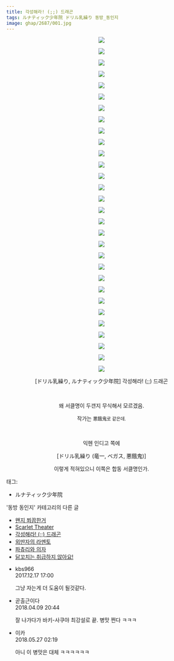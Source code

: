 ```yaml
---
title: 각성해라! (;;) 드래곤
tags: ルナティック少年院 ドリル乳繰り 동방_동인지
image: ghap/2687/001.jpg
---
```

<div class="article">
<p style="text-align: center; clear: none; float: none;"><img src="{{ site.nasurl }}/ghap/2687/001.jpg"/></p>
<p style="text-align: center; clear: none; float: none;"><img src="{{ site.nasurl }}/ghap/2687/002.jpg"/></p>
<p style="text-align: center; clear: none; float: none;"><img src="{{ site.nasurl }}/ghap/2687/003.jpg"/></p>
<p style="text-align: center; clear: none; float: none;"><img src="{{ site.nasurl }}/ghap/2687/004.jpg"/></p>
<p style="text-align: center; clear: none; float: none;"><img src="{{ site.nasurl }}/ghap/2687/005.jpg"/></p>
<p style="text-align: center; clear: none; float: none;"><img src="{{ site.nasurl }}/ghap/2687/006.jpg"/></p>
<p style="text-align: center; clear: none; float: none;"><img src="{{ site.nasurl }}/ghap/2687/007.jpg"/></p>
<p style="text-align: center; clear: none; float: none;"><img src="{{ site.nasurl }}/ghap/2687/008.jpg"/></p>
<p style="text-align: center; clear: none; float: none;"><img src="{{ site.nasurl }}/ghap/2687/009.jpg"/></p>
<p style="text-align: center; clear: none; float: none;"><img src="{{ site.nasurl }}/ghap/2687/010.jpg"/></p>
<p style="text-align: center; clear: none; float: none;"><img src="{{ site.nasurl }}/ghap/2687/011.jpg"/></p>
<p style="text-align: center; clear: none; float: none;"><img src="{{ site.nasurl }}/ghap/2687/012.jpg"/></p>
<p style="text-align: center; clear: none; float: none;"><img src="{{ site.nasurl }}/ghap/2687/013.jpg"/></p>
<p style="text-align: center; clear: none; float: none;"><img src="{{ site.nasurl }}/ghap/2687/014.jpg"/></p>
<p style="text-align: center; clear: none; float: none;"><img src="{{ site.nasurl }}/ghap/2687/015.jpg"/></p>
<p style="text-align: center; clear: none; float: none;"><img src="{{ site.nasurl }}/ghap/2687/016.jpg"/></p>
<p style="text-align: center; clear: none; float: none;"><img src="{{ site.nasurl }}/ghap/2687/017.jpg"/></p>
<p style="text-align: center; clear: none; float: none;"><img src="{{ site.nasurl }}/ghap/2687/018.jpg"/></p>
<p style="text-align: center; clear: none; float: none;"><img src="{{ site.nasurl }}/ghap/2687/019.jpg"/></p>
<p style="text-align: center; clear: none; float: none;"><img src="{{ site.nasurl }}/ghap/2687/020.jpg"/></p>
<p style="text-align: center; clear: none; float: none;"><img src="{{ site.nasurl }}/ghap/2687/021.jpg"/></p>
<p style="text-align: center; clear: none; float: none;"><img src="{{ site.nasurl }}/ghap/2687/022.jpg"/></p>
<p style="text-align: center; clear: none; float: none;"><img src="{{ site.nasurl }}/ghap/2687/023.jpg"/></p>
<p style="text-align: center; clear: none; float: none;"><img src="{{ site.nasurl }}/ghap/2687/024.jpg"/></p>
<p style="text-align: center; clear: none; float: none;"><img src="{{ site.nasurl }}/ghap/2687/025.jpg"/></p>
<p style="text-align: center; clear: none; float: none;"><img src="{{ site.nasurl }}/ghap/2687/026.jpg"/></p>
<p style="text-align: center; clear: none; float: none;"><img src="{{ site.nasurl }}/ghap/2687/027.jpg"/></p>
<p style="text-align: center; clear: none; float: none;"><img src="{{ site.nasurl }}/ghap/2687/028.jpg"/></p>
<p style="text-align: center; clear: none; float: none;"><img src="{{ site.nasurl }}/ghap/2687/029.jpg"/></p>
<p style="text-align: center; clear: none; float: none;"><img src="{{ site.nasurl }}/ghap/2687/030.jpg"/></p>
<p style="text-align: center; clear: none; float: none;">[ドリル乳繰り, ルナティック少年院] 각성해라! (;;) 드래곤</p>
<p style="text-align: center; clear: none; float: none;"><br/></p>
<p style="text-align: center; clear: none; float: none;">왜 서클명이 두갠지 무식해서 모르겠음.</p>
<p style="text-align: center; clear: none; float: none;">작가는 <span style="font-family: Arial, 돋움, Dotum, AppleGothic, sans-serif; font-size: 12px;">悪餓鬼로 같은데.</span></p>
<p style="text-align: center; clear: none; float: none;"><br/></p>
<p style="text-align: center; clear: none; float: none;">익헨 인디고 쪽에</p>
<p style="text-align: center; clear: none; float: none;"> [ドリル乳繰り (竜一, ベガス, 悪餓鬼)] </p>
<p style="text-align: center; clear: none; float: none;">이렇게 적혀있으니 이쪽은 합동 서클명인가.</p>
</div><div class="tagTrail">
<p>태그: </p>
<ul>
<li>ルナティック少年院</li>
</ul>
</div><div class="another">
<p>'동방 동인지' 카테고리의 다른 글</p>
<ul>
<li><a href="/2016-10-26-ghap_2689">왠지 쬐끔한거</a></li>
<li><a href="/2016-10-26-ghap_2688">Scarlet Theater</a></li>
<li><a href="/2016-10-26-ghap_2687">각성해라! (;;) 드래곤</a></li>
<li><a href="/2016-10-26-ghap_2686">외딴자의 라멘토</a></li>
<li><a href="/2016-10-26-ghap_2685">파츄리와 의자</a></li>
<li><a href="/2016-10-26-ghap_2684">닭꼬치는 취급하지 않아요!</a></li>
</ul>
</div><div class="cb_module cb_fluid">
<div class="cb_wrt cb_profile">
<div class="comment">
<ul>
<li class="cb_thumb_off" id="comment15154001">
<div class="cb_comment_area">
<div class="cb_info_area">
<div class="cb_section">
<span class="cb_nick_name">kbs966</span>
</div>
<div class="cb_section">
<span class="cb_date">2017.12.17 17:00 </span>
</div>
</div>
<div class="cb_dsc_comment">
<p class="cb_dsc">
											그냥 자는게 더 도움이 될것같다.
										</p>
</div>
</div></li>
<li class="cb_thumb_off" id="comment15236105">
<div class="cb_comment_area">
<div class="cb_info_area">
<div class="cb_section">
<span class="cb_nick_name">곧출근이다</span>
</div>
<div class="cb_section">
<span class="cb_date">2018.04.09 20:44 </span>
</div>
</div>
<div class="cb_dsc_comment">
<p class="cb_dsc">
											잘 나가다가 바키-사쿠야 최강설로 끝. 병맛 쩐다 ㅋㅋㅋ
										</p>
</div>
</div></li>
<li class="cb_thumb_off" id="comment15262480">
<div class="cb_comment_area">
<div class="cb_info_area">
<div class="cb_section">
<span class="cb_nick_name">이카</span>
</div>
<div class="cb_section">
<span class="cb_date">2018.05.27 02:19 </span>
</div>
</div>
<div class="cb_dsc_comment">
<p class="cb_dsc">
											아니 이 병맛은 대체 ㅋㅋㅋㅋㅋㅋ
										</p>
</div>
</div></li>
</ul>
</div>
</div><!-- commentList close -->
</div>
